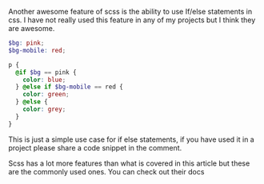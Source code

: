 Another awesome feature of scss is the ability to use If/else statements in css. I have not really used this feature in any of my projects but I think they are awesome.
```scss
$bg: pink;
$bg-mobile: red;

p {
  @if $bg == pink {
    color: blue;
  } @else if $bg-mobile == red {
    color: green;
  } @else {
    color: grey;
  }
}
```
This is just a simple use case for if else statements, if you have used it in a project please share a code snippet in the comment.

Scss has a lot more features than what is covered in this article but these are the commonly used ones. You can check out their docs